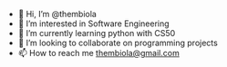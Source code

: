 - 👋 Hi, I’m @thembiola
- 👀 I’m interested in Software Engineering 
- 🌱 I’m currently learning python with CS50
- 💞️ I’m looking to collaborate on programming projects 
- 📫 How to reach me thembiola@gmail.com 

